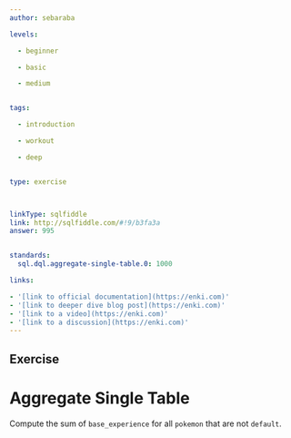 ```yaml
---
author: sebaraba

levels:

  - beginner

  - basic

  - medium


tags:

  - introduction

  - workout

  - deep


type: exercise



linkType: sqlfiddle
link: http://sqlfiddle.com/#!9/b3fa3a
answer: 995


standards:
  sql.dql.aggregate-single-table.0: 1000

links:

- '[link to official documentation](https://enki.com)'
- '[link to deeper dive blog post](https://enki.com)'
- '[link to a video](https://enki.com)'
- '[link to a discussion](https://enki.com)'
---        
```


## Exercise
# Aggregate Single Table
Compute the sum of `base_experience` for all `pokemon` that are not `default`.
